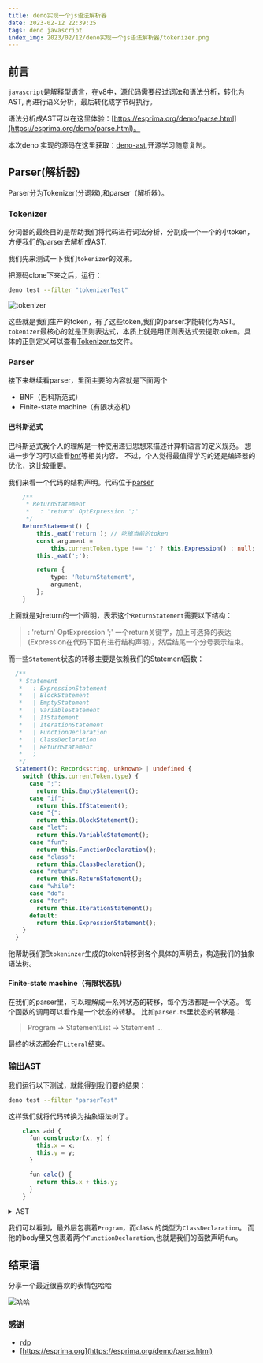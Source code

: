 ```yaml
---
title: deno实现一个js语法解析器
date: 2023-02-12 22:39:25
tags: deno javascript
index_img: 2023/02/12/deno实现一个js语法解析器/tokenizer.png
---
```


## 前言

`javascript`是解释型语言，在v8中，源代码需要经过词法和语法分析，转化为AST, 再进行语义分析，最后转化成字节码执行。

语法分析成AST可以在这里体验：[https://esprima.org/demo/parse.html](https://esprima.org/demo/parse.html)。

本次deno 实现的源码在这里获取：[deno-ast](https://github.com/HighValyrian/deno-ast.git),开源学习随意复制。


## Parser(解析器)

Parser分为Tokenizer(分词器),和parser（解析器）。

### Tokenizer

分词器的最终目的是帮助我们将代码进行词法分析，分割成一个一个的小token，方便我们的parser去解析成AST.

我们先来测试一下我们`tokenizer`的效果。

把源码clone下来之后，运行：

```bash
deno test --filter "tokenizerTest"
```
![tokenizer](./tokenizer.png)

这些就是我们生产的token，有了这些token,我们的parser才能转化为AST。
`tokenizer`最核心的就是正则表达式，本质上就是用正则表达式去提取token。具体的正则定义可以查看[Tokenizer.ts](https://github.com/HighValyrian/deno-ast/blob/main/src/Tokenizer.ts)文件。

### Parser

接下来继续看parser，里面主要的内容就是下面两个

- BNF（巴科斯范式）
- Finite-state machine（有限状态机）

#### 巴科斯范式

巴科斯范式我个人的理解是一种使用递归思想来描述计算机语言的定义规范。
想进一步学习可以查看[bnf](http://sighingnow.github.io/%E7%BC%96%E8%AF%91%E5%8E%9F%E7%90%86/bnf.html)等相关内容。
不过，个人觉得最值得学习的还是编译器的优化，这比较重要。

我们来看一个代码的结构声明。代码位于[parser](https://github.com/HighValyrian/deno-ast/blob/main/src/Parser.ts)

```ts
    /**
     * ReturnStatement
     *   : 'return' OptExpression ';'
     */
    ReturnStatement() {
        this._eat('return'); // 吃掉当前的token
        const argument =
            this.currentToken.type !== ';' ? this.Expression() : null; // 这里的token已经是下一个的了
        this._eat(';');

        return {
            type: 'ReturnStatement',
            argument,
        };
    }
```
上面就是对return的一个声明，表示这个`ReturnStatement`需要以下结构：
>: 'return' OptExpression ';'
一个return关键字，加上可选择的表达(Expression在代码下面有进行结构声明)，然后结尾一个分号表示结束。

而一些`Statement`状态的转移主要是依赖我们的Statement函数：

```ts
  /**
   * Statement
   *   : ExpressionStatement
   *   | BlockStatement
   *   | EmptyStatement
   *   | VariableStatement
   *   | IfStatement
   *   | IterationStatement
   *   | FunctionDeclaration
   *   | ClassDeclaration
   *   | ReturnStatement
   *   ;
   */
  Statement(): Record<string, unknown> | undefined {
    switch (this.currentToken.type) {
      case ";":
        return this.EmptyStatement();
      case "if":
        return this.IfStatement();
      case "{":
        return this.BlockStatement();
      case "let":
        return this.VariableStatement();
      case "fun":
        return this.FunctionDeclaration();
      case "class":
        return this.ClassDeclaration();
      case "return":
        return this.ReturnStatement();
      case "while":
      case "do":
      case "for":
        return this.IterationStatement();
      default:
        return this.ExpressionStatement();
    }
  }
```

他帮助我们把`tokeninzer`生成的token转移到各个具体的声明去，构造我们的抽象语法树。

#### Finite-state machine（有限状态机）

在我们的parser里，可以理解成一系列状态的转移，每个方法都是一个状态。
每个函数的调用可以看作是一个状态的转移。
比如`parser.ts`里状态的转移是：

>Program -> StatementList -> Statement ...

最终的状态都会在`Literal`结束。

### 输出AST

我们运行以下测试，就能得到我们要的结果：

```bash
deno test --filter "parserTest"
```

这样我们就将代码转换为抽象语法树了。

```ts
    class add {
      fun constructor(x, y) {
        this.x = x;
        this.y = y;
      }      

      fun calc() {
        return this.x + this.y;
      }
    }
```

<details><summary>AST</summary>
```json
{
    "type": "Program",
    "body": [
        {
            "type": "ClassDeclaration",
            "id": {
                "type": "Identifier",
                "name": "Point"
            },
            "superClass": null,
            "body": {
                "type": "BlockStatement",
                "body": [
                    {
                        "type": "FunctionDeclaration",
                        "name": {
                            "type": "Identifier",
                            "name": "constructor"
                        },
                        "params": [
                            {
                                "type": "Identifier",
                                "name": "x"
                            },
                            {
                                "type": "Identifier",
                                "name": "y"
                            }
                        ],
                        "body": {
                            "type": "BlockStatement",
                            "body": [
                                {
                                    "type": "ExpressionStatement",
                                    "expression": {
                                        "type": "AssignmentExpression",
                                        "operator": "=",
                                        "left": {
                                            "type": "MemberExpression",
                                            "computed": false,
                                            "object": {
                                                "type": "ThisExpression"
                                            },
                                            "property": {
                                                "type": "Identifier",
                                                "name": "x"
                                            }
                                        },
                                        "right": {
                                            "type": "Identifier",
                                            "name": "x"
                                        }
                                    }
                                },
                                {
                                    "type": "ExpressionStatement",
                                    "expression": {
                                        "type": "AssignmentExpression",
                                        "operator": "=",
                                        "left": {
                                            "type": "MemberExpression",
                                            "computed": false,
                                            "object": {
                                                "type": "ThisExpression"
                                            },
                                            "property": {
                                                "type": "Identifier",
                                                "name": "y"
                                            }
                                        },
                                        "right": {
                                            "type": "Identifier",
                                            "name": "y"
                                        }
                                    }
                                }
                            ]
                        }
                    },
                    {
                        "type": "FunctionDeclaration",
                        "name": {
                            "type": "Identifier",
                            "name": "calc"
                        },
                        "params": [],
                        "body": {
                            "type": "BlockStatement",
                            "body": [
                                {
                                    "type": "ReturnStatement",
                                    "argument": {
                                        "type": "BinaryExpression",
                                        "operator": "+",
                                        "left": {
                                            "type": "MemberExpression",
                                            "computed": false,
                                            "object": {
                                                "type": "ThisExpression"
                                            },
                                            "property": {
                                                "type": "Identifier",
                                                "name": "x"
                                            }
                                        },
                                        "right": {
                                            "type": "MemberExpression",
                                            "computed": false,
                                            "object": {
                                                "type": "ThisExpression"
                                            },
                                            "property": {
                                                "type": "Identifier",
                                                "name": "y"
                                            }
                                        }
                                    }
                                }
                            ]
                        }
                    }
                ]
            }
        }
    ]
}
```
</details>


我们可以看到，最外层包裹着`Program`，而class 的类型为`ClassDeclaration`。
而他的body里又包裹着两个`FunctionDeclaration`,也就是我们的函数声明`fun`。


## 结束语

分享一个最近很喜欢的表情包哈哈

![哈哈](./expression.png)

### 感谢

- [rdp](https://github.com/AttackOnMorty/rdp)
- [https://esprima.org](https://esprima.org/demo/parse.html)